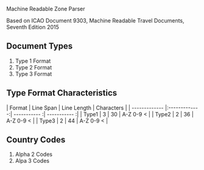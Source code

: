 Machine Readable Zone Parser

Based on ICAO Document 9303, Machine Readable Travel Documents, Seventh Edition 2015

## Document Types
1. Type 1 Format
2. Type 2 Format
3. Type 3 Format

## Type Format Characteristics

| Format        | Line Span     | Line Length  | Characters   |
| ------------- |:-------------:| ----------- :| ----------- :|
| Type1         | 3             | 30           | A-Z 0-9 <    | 
| Type2         | 2             | 36           | A-Z 0-9 <    | 
| Type3         | 2             | 44           | A-Z 0-9 <    | 

## Country Codes

1. Alpha 2 Codes
2. Alpa 3 Codes
